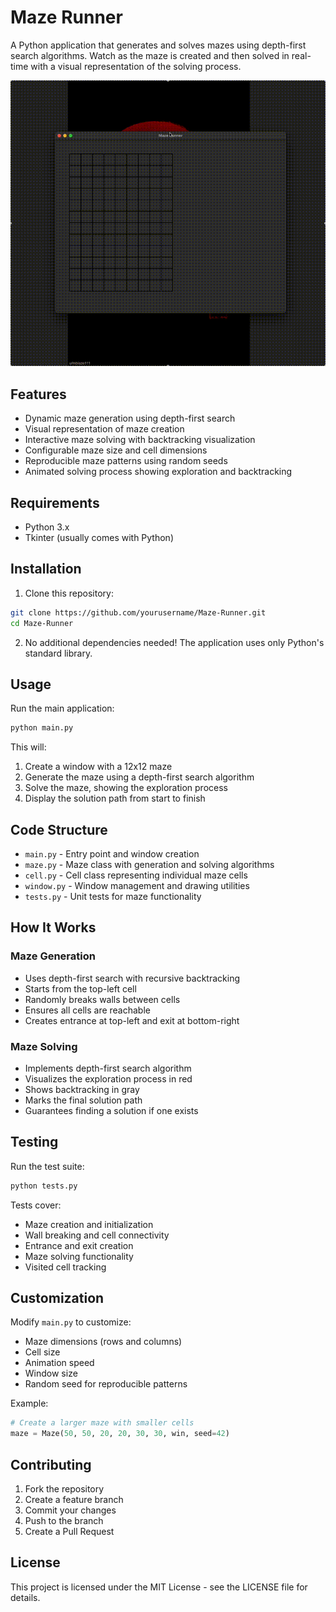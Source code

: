 # Maze Runner

A Python application that generates and solves mazes using depth-first search algorithms. Watch as the maze is created and then solved in real-time with a visual representation of the solving process.

![Maze Runner Demo](maze_runner.gif)

## Features

- Dynamic maze generation using depth-first search
- Visual representation of maze creation
- Interactive maze solving with backtracking visualization
- Configurable maze size and cell dimensions
- Reproducible maze patterns using random seeds
- Animated solving process showing exploration and backtracking

## Requirements

- Python 3.x
- Tkinter (usually comes with Python)

## Installation

1. Clone this repository:
```bash
git clone https://github.com/yourusername/Maze-Runner.git
cd Maze-Runner
```

2. No additional dependencies needed! The application uses only Python's standard library.

## Usage

Run the main application:
```bash
python main.py
```

This will:
1. Create a window with a 12x12 maze
2. Generate the maze using a depth-first search algorithm
3. Solve the maze, showing the exploration process
4. Display the solution path from start to finish

## Code Structure

- `main.py` - Entry point and window creation
- `maze.py` - Maze class with generation and solving algorithms
- `cell.py` - Cell class representing individual maze cells
- `window.py` - Window management and drawing utilities
- `tests.py` - Unit tests for maze functionality

## How It Works

### Maze Generation
- Uses depth-first search with recursive backtracking
- Starts from the top-left cell
- Randomly breaks walls between cells
- Ensures all cells are reachable
- Creates entrance at top-left and exit at bottom-right

### Maze Solving
- Implements depth-first search algorithm
- Visualizes the exploration process in red
- Shows backtracking in gray
- Marks the final solution path
- Guarantees finding a solution if one exists

## Testing

Run the test suite:
```bash
python tests.py
```

Tests cover:
- Maze creation and initialization
- Wall breaking and cell connectivity
- Entrance and exit creation
- Maze solving functionality
- Visited cell tracking

## Customization

Modify `main.py` to customize:
- Maze dimensions (rows and columns)
- Cell size
- Animation speed
- Window size
- Random seed for reproducible patterns

Example:
```python
# Create a larger maze with smaller cells
maze = Maze(50, 50, 20, 20, 30, 30, win, seed=42)
```

## Contributing

1. Fork the repository
2. Create a feature branch
3. Commit your changes
4. Push to the branch
5. Create a Pull Request

## License

This project is licensed under the MIT License - see the LICENSE file for details.
